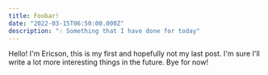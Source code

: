 ```yaml
---
title: Foobar!
date: "2022-03-15T06:50:00.000Z"
description: "☝️ Something that I have done for today"
---
```


Hello! I'm Ericson, this is my first and hopefully not my last post. 
I'm sure I'll write a lot more interesting things in the future.
Bye for now!